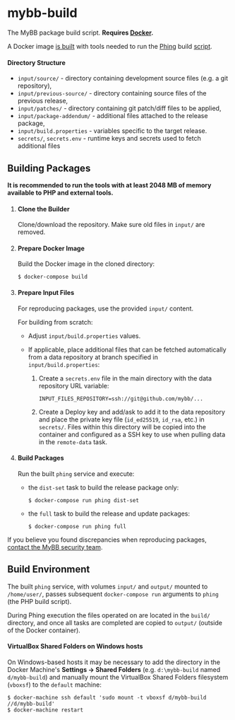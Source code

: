 # mybb-build
The MyBB package build script. **Requires [Docker](https://www.docker.com/).**

A Docker image [is built](https://github.com/mybb/mybb-build/blob/master/Dockerfile) with tools needed to run the [Phing](https://www.phing.info/) build [script](https://github.com/mybb/mybb-build/blob/master/build.xml).

#### Directory Structure
- `input/source/` - directory containing development source files (e.g. a git repository),
- `input/previous-source/` - directory containing source files of the previous release,
- `input/patches/` - directory containing git patch/diff files to be applied,
- `input/package-addendum/` - additional files attached to the release package,
- `input/build.properties` - variables specific to the target release.
- `secrets/`, `secrets.env` - runtime keys and secrets used to fetch additional files

## Building Packages

**It is recommended to run the tools with at least 2048 MB of memory available to PHP and external tools.**

1. #### Clone the Builder
   Clone/download the repository. Make sure old files in `input/` are removed.

2. #### Prepare Docker Image
   Build the Docker image in the cloned directory:

   ```
   $ docker-compose build
   ```

3. #### Prepare Input Files
   For reproducing packages, use the provided `input/` content.

   For building from scratch:
   - Adjust `input/build.properties` values.

   - If applicable, place additional files that can be fetched automatically from a data repository at branch specified in `input/build.properties`:

     1. Create a `secrets.env` file in the main directory with the data repository URL variable:

        ```
        INPUT_FILES_REPOSITORY=ssh://git@github.com/mybb/...
        ```

     2. Create a Deploy key and add/ask to add it to the data repository and place the private key file (`id_ed25519`, `id_rsa`, etc.) in `secrets/`. Files within this directory will be copied into the container and configured as a SSH key to use when pulling data in the `remote-data` task.

4. #### Build Packages
   Run the built `phing` service and execute:
   - the `dist-set` task to build the release package only:

     ```
     $ docker-compose run phing dist-set
     ```

   - the `full` task to build the release and update packages:

     ```
     $ docker-compose run phing full
     ```

If you believe you found discrepancies when reproducing packages, [contact the MyBB security team](https://mybb.com/get-involved/security/).

## Build Environment

The built `phing` service, with volumes `input/` and `output/` mounted to `/home/user/`, passes subsequent `docker-compose run` arguments to `phing` (the PHP build script).

During Phing execution the files operated on are located in the `build/` directory, and once all tasks are completed are copied to `output/` (outside of the Docker container).

#### VirtualBox Shared Folders on Windows hosts
On Windows-based hosts it may be necessary to add the directory in the Docker Machine's **Settings → Shared Folders** (e.g. `d:\mybb-build` named `d/mybb-build`) and manually mount the VirtualBox Shared Folders filesystem (`vboxsf`) to the `default` machine:
```
$ docker-machine ssh default 'sudo mount -t vboxsf d/mybb-build //d/mybb-build'
$ docker-machine restart
```
